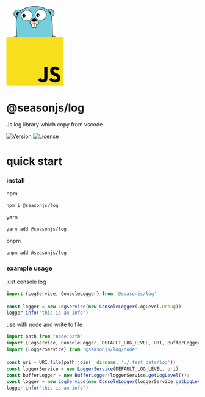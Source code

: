 <img src="https://github.com//seasonjs/tools/blob/main/public/icon.svg?raw=true" width="150" alt=''>

# @seasonjs/log

Js log library which copy from vscode


<p align="center">

<a href="https://www.npmjs.com/package/@seasonjs/log"><img src="https://img.shields.io/npm/v/@seasonjs/log.svg?sanitize=true" alt="Version"></a>
<a href="https://www.npmjs.com/package/@seasonjs/log"><img src="https://img.shields.io/npm/l/@seasonjs/log.svg?sanitize=true" alt="License"></a>

</p>

# quick start

### install

npm
```bash
npm i @seasonjs/log
```
yarn
```bash
yarn add @seasonjs/log
```
pnpm
```bash
pnpm add @seasonjs/log
```

### example usage

just console log

```typescript
import {LogService, ConsoleLogger} from '@seasonjs/log'

const logger = new LogService(new ConsoleLogger(LogLevel.Debug))
logger.info("this is an info")
```

use with node and write to file

```typescript
import path from "node:path"
import {LogService, ConsoleLogger, DEFAULT_LOG_LEVEL, URI, BufferLogger} from '@seasonjs/log'
import {LoggerService} from '@seasonjs/log/node'

const uri = URI.file(path.join(__dirname, './.test_data/log'))
const loggerService = new LoggerService(DEFAULT_LOG_LEVEL, uri)
const bufferLogger = new BufferLogger(loggerService.getLogLevel());
const logger = new LogService(new ConsoleLogger(loggerService.getLogLevel()), [bufferLogger])
logger.info("this is an info")
```
